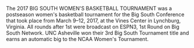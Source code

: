 The 2017 BIG SOUTH WOMEN'S BASKETBALL TOURNAMENT was a postseason women's basketball tournament for the Big South Conference that took place from March 9–12, 2017, at the Vines Center in Lynchburg, Virginia. All rounds after 1st were broadcast on ESPN3, 1st Round on Big South Network. UNC Asheville won their 3rd Big South Tournament title and earns an automatic big to the NCAA Women's Tournament.
